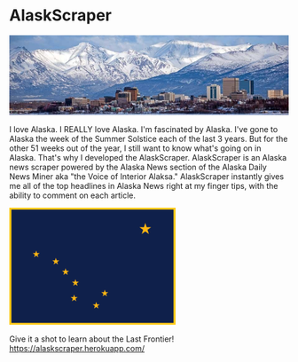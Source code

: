 # AlaskScraper
![](public/images/anchorage.jpg)


I love Alaska.  I REALLY love Alaska.  I'm fascinated by Alaska.  I've gone to Alaska the week of the Summer Solstice each of the last 3 years.  But for the other 51 weeks out of the year, I still want to know what's going on in Alaska.  That's why I developed the AlaskScraper.  AlaskScraper is an Alaska news scraper powered by the Alaska News section of the Alaska Daily News Miner aka "the Voice of Interior Alaksa."  AlaskScraper instantly gives me all of the top headlines in Alaska News right at my finger tips, with the ability to comment on each article.

![](public/images/flag.png)

Give it a shot to learn about the Last Frontier!
https://alaskscraper.herokuapp.com/

